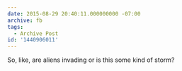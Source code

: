 ```yaml
---
date: 2015-08-29 20:40:11.000000000 -07:00
archive: fb
tags: 
  - Archive Post
id: '1440906011'
---
```


So, like, are aliens invading or is this some kind of storm?
